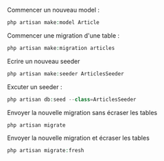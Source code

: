 Commencer un nouveau model :
```php
php artisan make:model Article
```

Commencer une migration d'une table :
```php
php artisan make:migration articles
```

Ecrire un nouveau seeder
```php
php artisan make:seeder ArticlesSeeder   
```

Excuter un seeder : 
```php
php artisan db:seed --class=ArticlesSeeder
```

Envoyer la nouvelle migration sans écraser les tables
```php
php artisan migrate
```

Envoyer la nouvelle migration et écraser les tables
```php
php artisan migrate:fresh
```